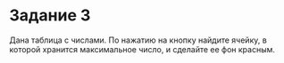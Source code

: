 # Задание 3
Дана таблица с числами. По нажатию на кнопку найдите ячейку, в которой
хранится максимальное число, и сделайте ее фон красным.